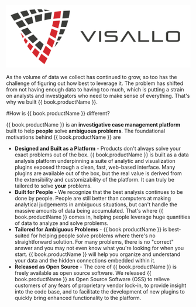 ![Image](images/visallo-banner.png)

As the volume of data we collect has continued to grow, so too has the challenge of figuring out how best to leverage
it. The problem has shifted from not having enough data to having too much, which is putting a strain on analysts and
investigators who need to make sense of everything. That's why we built {{ book.productName }}.

#How is {{ book.productName }} different?

{{ book.productName }} is an **investigative case management platform** built to help **people** solve **ambiguous
problems**. The foundational motivations behind {{ book.productName }} are

- **Designed and Built as a Platform** - Products don't always solve your exact problems out of the box.
    {{ book.productName }} is built as a data analysis platform underpinning a suite of analytic and visualization
    plugins exposed through a clean, fast, web-based interface. Many plugins are available out of the box, but the real
    value is derived from the extensibility and customizability of the platform. It can truly be tailored to solve
    **your** problems.
- **Built for People** - We recognize that the best analysis continues to be done by people. People are still better
    than computers at making analytical judgements in ambiguous situations, but can't handle the massive amounts of
    data being accumulated. That's where {{ book.productName }} comes in, helping people leverage huge quantities of
    data to analyze and solve problems.
- **Tailored for Ambiguous Problems** - {{ book.productName }} is best-suited for helping people solve problems where
    there's no straightforward solution. For many problems, there is no "correct" answer and you may not even know
    what you're looking for when you start. {{ book.productName }} will help you organize and understand your data
    and the hidden connections embedded within it.
- **Released as Open Source** - The core of {{ book.productName }} is freely available as open source software. We
    released {{ book.productName }} as Open Source Software (OSS) to relieve customers of any fears of proprietary
    vendor lock-in, to provide insight into the code base, and to facilitate the development of new plugins to quickly
    bring enhanced functionality to the platform.

